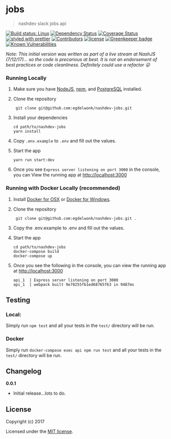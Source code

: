 # jobs



> nashdev slack jobs api

[![Build status: Linux](https://img.shields.io/travis/egdelwonk/nashdev-jobs.svg?style=flat-square)](https://travis-ci.org/egdelwonk/nashdev-jobs)
[![Dependency Status](https://david-dm.org/egdelwonk/nashdev-jobs.svg?style=flat-square)](https://david-dm.org/egdelwonk/nashdev-jobs)
[![Coverage Status](https://img.shields.io/coveralls/egdelwonk/nashdev-jobs/master.svg?style=flat-square)](https://coveralls.io/github/egdelwonk/nashdev-jobs?branch=master)
[![styled with prettier](https://img.shields.io/badge/styled_with-prettier-ff69b4.svg)](https://github.com/prettier/prettier)
[![Contributors](https://img.shields.io/github/contributors/egdelwonk/nashdev-jobs.svg)](https://github.com/egdelwonk/nashdev-jobs/graphs/contributors)
[![license](https://img.shields.io/github/license/egdelwonk/nashdev-jobs.svg)](https://github.com/egdelwonk/nashdev-jobs/blob/master/LICENSE)
[![Greenkeeper badge](https://badges.greenkeeper.io/egdelwonk/nashdev-jobs.svg)](https://greenkeeper.io/)
[![Known Vulnerabilities](https://snyk.io/test/github/egdelwonk/nashdev-jobs/badge.svg)](https://snyk.io/test/github/egdelwonk/nashdev-jobs)



_Note: This initial version was written as part of a live stream at NashJS (7/12/17)... so the code is precarious at best. It is not an endorsement of best practices or code cleanliness. Definitely could use a refactor :stuck_out_tongue:_

### Running Locally 

1. Make sure you have [NodeJS](https://nodejs.org/), [npm](https://www.npmjs.com/), and [PostgreSQL](https://www.postgresql.org) installed. 

2. Clone the repository 
    ```
     git clone git@github.com:egdelwonk/nashdev-jobs.git
    ```
2. Install your dependencies
    ```
    cd path/to/nashdev-jobs
    yarn install
    ```
3. Copy `.env.example` to `.env` and fill out the values.

4. Start the app

    ```
    yarn run start:dev
    ```
5.  Once you see `Express server listening on port 3000` in the console, you can View the running app at [http://localhost:3000](http://localhost:3000)

### Running with Docker Locally (recommended)
1.  Install [Docker for OSX](https://docs.docker.com/docker-for-mac/) or [Docker for Windows](https://docs.docker.com/docker-for-windows/). 
2. Clone the repository 

    ```
     git clone git@github.com:egdelwonk/nashdev-jobs.git .
    ```
3. Copy the .env.example to .env and fill out the values.

4.  Start the app

    ```
    cd path/to/nashdev-jobs
    docker-compose build
    docker-compose up
    ```
5. Once you see the following in the console, you can view the running app at [http://localhost:3000](http://localhost:3000)

    ```
    api_1  | Express server listening on port 3000
    api_1  | webpack built 9e78255fb1ed68765f63 in 9487ms
    ```
    

## Testing

### Local: 
Simply run `npm test` and all your tests in the `test/` directory will be run.

### Docker
Simply run `docker-compose exec api npm run test` and all your tests in the `test/` directory will be run.


## Changelog

__0.0.1__

- Initial release...lots to do.

## License

Copyright (c) 2017

Licensed under the [MIT license](LICENSE).
